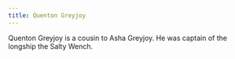 ```yaml
---
title: Quenton Greyjoy
---
```


Quenton Greyjoy is a cousin to Asha Greyjoy. He was captain of the longship the Salty Wench.


